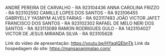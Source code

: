 ANDRÉ PEREIRA DE CARVALHO - RA 923104436
ANNA CAROLINA FRIZZO - RA 923102592
CAMILLE LOPES DOS SANTOS - RA 923106455
GABRYELLY YASMYM ALVES FARIAS - RA 923117483
JOÃO VICTOR JAFET FRANCISCO DOS SANTOS - RA 923102302
RAFAEL DE MELO NERI DOS SANTOS - RA 923113089
RAMON RODRIGUES GULO - RA 1423104027
VICTOR DE JESUS MIRANDA SILVA - RA 923105628

Link do vídeo de apresentação: https://youtu.be/HYaqIQEbnTk
Link da hospedagem do site: https://mansaoanimalao.com/
